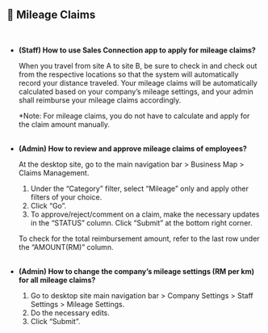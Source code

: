 
## 🔑 Mileage Claims
<aside>
    
<br> <!-- Adding one line space -->

- **(Staff) How to use Sales Connection app to apply for mileage claims?**<br>

  When you travel from site A to site B, be sure to check in and check out from the respective locations so that the system will automatically record your distance traveled. Your mileage claims will be automatically calculated based on your company’s mileage settings, and your admin shall reimburse your mileage claims accordingly.<br>

  *Note: For mileage claims, you do not have to calculate and apply for the claim amount manually.<br><br>
  
- **(Admin) How to review and approve mileage claims of employees?**<br>

  At the desktop site, go to the main navigation bar > Business Map > Claims Management.<br>
  
  1. Under the “Category” filter, select “Mileage” only and apply other filters of your choice.<br>
  2. Click “Go”.<br>
  3. To approve/reject/comment on a claim, make the necessary updates in the “STATUS” column. Click “Submit” at the bottom right corner.<br>

  To check for the total reimbursement amount, refer to the last row under the “AMOUNT(RM)” column.<br><br>

- **(Admin) How to change the company’s mileage settings (RM per km) for all mileage claims?**<br>

  1. Go to desktop site main navigation bar > Company Settings > Staff Settings > Mileage Settings.<br>
  2. Do the necessary edits.<br>
  3. Click “Submit”.<br>

</aside>

